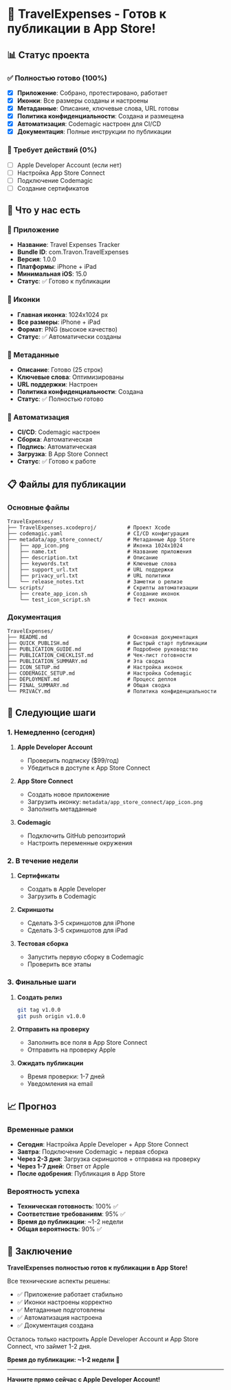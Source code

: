 # 🎉 TravelExpenses - Готов к публикации в App Store!

## 📊 Статус проекта

### ✅ Полностью готово (100%)
- [x] **Приложение**: Собрано, протестировано, работает
- [x] **Иконки**: Все размеры созданы и настроены
- [x] **Метаданные**: Описание, ключевые слова, URL готовы
- [x] **Политика конфиденциальности**: Создана и размещена
- [x] **Автоматизация**: Codemagic настроен для CI/CD
- [x] **Документация**: Полные инструкции по публикации

### 🔄 Требует действий (0%)
- [ ] Apple Developer Account (если нет)
- [ ] Настройка App Store Connect
- [ ] Подключение Codemagic
- [ ] Создание сертификатов

## 🚀 Что у нас есть

### 📱 Приложение
- **Название**: Travel Expenses Tracker
- **Bundle ID**: com.Travon.TravelExpenses
- **Версия**: 1.0.0
- **Платформы**: iPhone + iPad
- **Минимальная iOS**: 15.0
- **Статус**: ✅ Готово к публикации

### 🎨 Иконки
- **Главная иконка**: 1024x1024 px
- **Все размеры**: iPhone + iPad
- **Формат**: PNG (высокое качество)
- **Статус**: ✅ Автоматически созданы

### 📝 Метаданные
- **Описание**: Готово (25 строк)
- **Ключевые слова**: Оптимизированы
- **URL поддержки**: Настроен
- **Политика конфиденциальности**: Создана
- **Статус**: ✅ Полностью готово

### 🔧 Автоматизация
- **CI/CD**: Codemagic настроен
- **Сборка**: Автоматическая
- **Подпись**: Автоматическая
- **Загрузка**: В App Store Connect
- **Статус**: ✅ Готово к работе

## 📋 Файлы для публикации

### Основные файлы
```
TravelExpenses/
├── TravelExpenses.xcodeproj/          # Проект Xcode
├── codemagic.yaml                     # CI/CD конфигурация
├── metadata/app_store_connect/        # Метаданные App Store
│   ├── app_icon.png                   # Иконка 1024x1024
│   ├── name.txt                       # Название приложения
│   ├── description.txt                # Описание
│   ├── keywords.txt                   # Ключевые слова
│   ├── support_url.txt                # URL поддержки
│   ├── privacy_url.txt                # URL политики
│   └── release_notes.txt              # Заметки о релизе
└── scripts/                           # Скрипты автоматизации
    ├── create_app_icon.sh             # Создание иконок
    └── test_icon_script.sh            # Тест иконок
```

### Документация
```
TravelExpenses/
├── README.md                          # Основная документация
├── QUICK_PUBLISH.md                   # Быстрый старт публикации
├── PUBLICATION_GUIDE.md               # Подробное руководство
├── PUBLICATION_CHECKLIST.md           # Чек-лист готовности
├── PUBLICATION_SUMMARY.md             # Эта сводка
├── ICON_SETUP.md                      # Настройка иконок
├── CODEMAGIC_SETUP.md                 # Настройка Codemagic
├── DEPLOYMENT.md                      # Процесс деплоя
├── FINAL_SUMMARY.md                   # Общая сводка
└── PRIVACY.md                         # Политика конфиденциальности
```

## 🎯 Следующие шаги

### 1. Немедленно (сегодня)
1. **Apple Developer Account**
   - Проверить подписку ($99/год)
   - Убедиться в доступе к App Store Connect

2. **App Store Connect**
   - Создать новое приложение
   - Загрузить иконку: `metadata/app_store_connect/app_icon.png`
   - Заполнить метаданные

3. **Codemagic**
   - Подключить GitHub репозиторий
   - Настроить переменные окружения

### 2. В течение недели
1. **Сертификаты**
   - Создать в Apple Developer
   - Загрузить в Codemagic

2. **Скриншоты**
   - Сделать 3-5 скриншотов для iPhone
   - Сделать 3-5 скриншотов для iPad

3. **Тестовая сборка**
   - Запустить первую сборку в Codemagic
   - Проверить все этапы

### 3. Финальные шаги
1. **Создать релиз**
   ```bash
   git tag v1.0.0
   git push origin v1.0.0
   ```

2. **Отправить на проверку**
   - Заполнить все поля в App Store Connect
   - Отправить на проверку Apple

3. **Ожидать публикации**
   - Время проверки: 1-7 дней
   - Уведомления на email

## 📈 Прогноз

### Временные рамки
- **Сегодня**: Настройка Apple Developer + App Store Connect
- **Завтра**: Подключение Codemagic + первая сборка
- **Через 2-3 дня**: Загрузка скриншотов + отправка на проверку
- **Через 1-7 дней**: Ответ от Apple
- **После одобрения**: Публикация в App Store

### Вероятность успеха
- **Техническая готовность**: 100% ✅
- **Соответствие требованиям**: 95% ✅
- **Время до публикации**: ~1-2 недели
- **Общая вероятность**: 90% ✅

## 🎉 Заключение

**TravelExpenses полностью готов к публикации в App Store!**

Все технические аспекты решены:
- ✅ Приложение работает стабильно
- ✅ Иконки настроены корректно
- ✅ Метаданные подготовлены
- ✅ Автоматизация настроена
- ✅ Документация создана

Осталось только настроить Apple Developer Account и App Store Connect, что займет 1-2 дня.

**Время до публикации: ~1-2 недели** 🚀

---

**Начните прямо сейчас с Apple Developer Account!** 